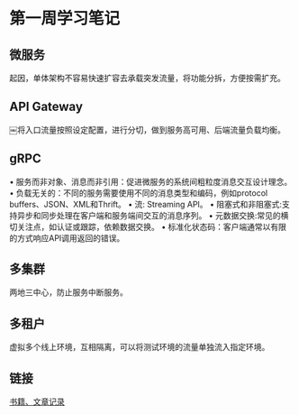 # 第一周学习笔记

## 微服务
起因，单体架构不容易快速扩容去承载突发流量，将功能分拆，方便按需扩充。

## API Gateway
￼将入口流量按照设定配置，进行分切，做到服务高可用、后端流量负载均衡。

## gRPC
• 服务而非对象、消息而非引用：促进微服务的系统间粗粒度消息交互设计理念。
• 负载无关的：不同的服务需要使用不同的消息类型和编码，例如protocol buffers、JSON、XML和Thrift。
• 流: Streaming API。
• 阻塞式和非阻塞式:支持异步和同步处理在客户端和服务端间交互的消息序列。
• 元数据交换:常见的横切关注点，如认证或跟踪，依赖数据交换。
• 标准化状态码：客户端通常以有限的方式响应API调用返回的错误。

## 多集群
两地三中心，防止服务中断服务。

## 多租户
虚拟多个线上环境，互相隔离，可以将测试环境的流量单独流入指定环境。



## 链接

[书籍、文章记录][1]

[1]:	[https://shimo.im/docs/GYvDrQT8qW8RgkGY/read]